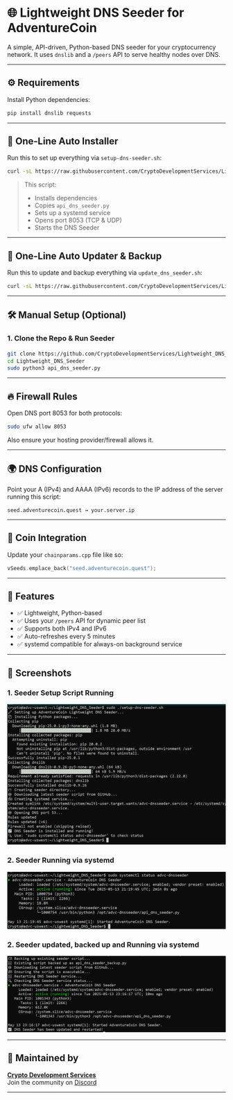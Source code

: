 # 🌐 Lightweight DNS Seeder for AdventureCoin

A simple, API-driven, Python-based DNS seeder for your cryptocurrency network. It uses `dnslib` and a `/peers` API to serve healthy nodes over DNS.

---

## ⚙️ Requirements

Install Python dependencies:

```bash
pip install dnslib requests
```

---

## 🚀 One-Line Auto Installer

Run this to set up everything via `setup-dns-seeder.sh`:

```bash
curl -sL https://raw.githubusercontent.com/CryptoDevelopmentServices/Lightweight_DNS_Seeder/main/setup-dns-seeder.sh | sudo bash
```

> This script:
> - Installs dependencies
> - Copies `api_dns_seeder.py`
> - Sets up a systemd service
> - Opens port 8053 (TCP & UDP)
> - Starts the DNS Seeder

---

## 🚀 One-Line Auto Updater & Backup

Run this to update and backup everything via `update_dns_seeder.sh`:

```bash
curl -sL https://raw.githubusercontent.com/CryptoDevelopmentServices/Lightweight_DNS_Seeder/main/update_dns_seeder.sh | sudo bash
```
---

## 🛠️ Manual Setup (Optional)

### 1. Clone the Repo & Run Seeder

```bash
git clone https://github.com/CryptoDevelopmentServices/Lightweight_DNS_Seeder.git
cd Lightweight_DNS_Seeder
sudo python3 api_dns_seeder.py
```

---

## 🔥 Firewall Rules

Open DNS port 8053 for both protocols:

```bash
sudo ufw allow 8053
```

Also ensure your hosting provider/firewall allows it.

---

## 🌍 DNS Configuration

Point your A (IPv4) and AAAA (IPv6) records to the IP address of the server running this script:

```
seed.adventurecoin.quest → your.server.ip
```

---

## 🧩 Coin Integration

Update your `chainparams.cpp` file like so:

```cpp
vSeeds.emplace_back("seed.adventurecoin.quest");
```

---

## 📌 Features

- ✅ Lightweight, Python-based
- ✅ Uses your `/peers` API for dynamic peer list
- ✅ Supports both IPv4 and IPv6
- ✅ Auto-refreshes every 5 minutes
- ✅ systemd compatible for always-on background service

---

## 📸 Screenshots

### 1. Seeder Setup Script Running
![Seeder Setup](screenshots/ss1.jpg)

### 2. Seeder Running via systemd
![Seeder Running](screenshots/ss2.jpg)

### 2. Seeder updated, backed up and Running via systemd
![Seeder Running](screenshots/ss3.jpg)

---

## 🤝 Maintained by

**[Crypto Development Services](https://github.com/CryptoDevelopmentServices)**  
Join the community on [Discord](https://discord.gg/vrvfhQ4FRa)

---
